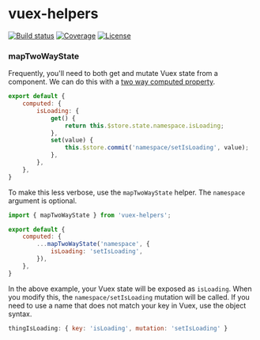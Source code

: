 # vuex-helpers

[![Build status](https://img.shields.io/circleci/project/github/spyfu/vuex-helpers.svg)](https://circleci.com/gh/spyfu/vuex-helpers)
[![Coverage](https://img.shields.io/codecov/c/token/ZnYz3FuhI5/github/spyfu/vuex-helpers.svg)](https://codecov.io/gh/spyfu/vuex-helpers)
[![License](https://img.shields.io/badge/license-MIT-blue.svg)](https://github.com/spyfu/vuex-helpers/blob/master/LICENSE)

<a name="map-two-way-state"></a>
### mapTwoWayState

Frequently, you'll need to both get and mutate Vuex state from a component. We can do this with a [two way computed property](https://vuejs.org/v2/guide/computed.html#Computed-Setter).

```js
export default {
    computed: {
        isLoading: {
            get() {
                return this.$store.state.namespace.isLoading;
            },
            set(value) {
                this.$store.commit('namespace/setIsLoading', value);
            },
        },
    },
}
```

To make this less verbose, use the `mapTwoWayState` helper. The `namespace` argument is optional.

```js
import { mapTwoWayState } from 'vuex-helpers';

export default {
    computed: {
        ...mapTwoWayState('namespace', {
            isLoading: 'setIsLoading',
        }),
    },
}
```

In the above example, your Vuex state will be exposed as `isLoading`. When you modify this, the `namespace/setIsLoading` mutation will be called. If you need to use a name that does not match your key in Vuex, use the object syntax.

```js
thingIsLoading: { key: 'isLoading', mutation: 'setIsLoading' }
```
